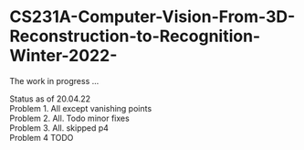# CS231A-Computer-Vision-From-3D-Reconstruction-to-Recognition-Winter-2022-

The work in progress ...

Status as of 20.04.22 \
Problem 1. All except vanishing points \
Problem 2. All. Todo minor fixes \
Problem 3. All. skipped p4 \
Problem 4 TODO

